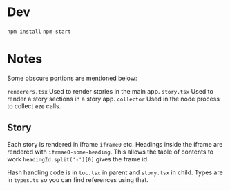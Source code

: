 # Dev

`npm install`
`npm start`

# Notes 

Some obscure portions are mentioned below: 

`renderers.tsx` Used to render stories in the main app.
`story.tsx` Used to render a story sections in a story app.
`collector` Used in the node process to collect `eze` calls.

## Story
Each story is rendered in iframe `iframe0` etc. Headings inside the iframe are rendered with `ifrmae0-some-heading`. This allows the table of contents to work `headingId.split('-')[0]` gives the frame id. 

Hash handling code is in `toc.tsx` in parent and `story.tsx` in child. Types are in `types.ts` so you can find references using that.